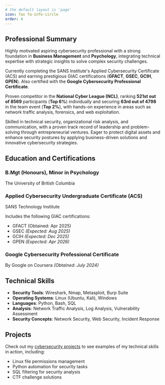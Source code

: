 ```yaml
---
# the default layout is 'page'
icon: fas fa-info-circle
order: 4
---
```


## Professional Summary

Highly motivated aspiring cybersecurity professional with a strong foundation in **Business Management** and **Psychology**, integrating technical expertise with strategic insights to solve complex security challenges.

Currently completing the SANS Institute's Applied Cybersecurity Certificate (ACS) and earning prestigious GIAC certifications (**GFACT**, **GSEC**, **GCIH**, **GPEN**). Also certified with the **Google Cybersecurity Professional Certificate**.

Proven competitor in the **National Cyber League (NCL)**, ranking **521st out of 8569** participants (**Top 6%**) individually and securing **63rd out of 4798** in the team event (**Top 2%**), with hands-on experience in areas such as network traffic analysis, forensics, and web exploitation.

Skilled in technical security, organizational risk analysis, and communication, with a proven track record of leadership and problem-solving through entrepreneurial ventures. Eager to protect digital assets and enhance security postures by applying business-driven solutions and innovative cybersecurity strategies.

## Education and Certifications

### B.Mgt (Honours), Minor in Psychology
The University of British Columbia

### Applied Cybersecurity Undergraduate Certificate (ACS)
SANS Technology Institute

Includes the following GIAC certifications:
- GFACT (Obtained: Apr 2025)
- GSEC *(Expected: Aug 2025)*
- GCIH *(Expected: Dec 2025)*
- GPEN *(Expected: Apr 2026)*

### Google Cybersecurity Professional Certificate
By Google on Coursera *(Obtained: July 2024)*

## Technical Skills

- **Security Tools**: Wireshark, Nmap, Metasploit, Burp Suite
- **Operating Systems**: Linux (Ubuntu, Kali), Windows
- **Languages**: Python, Bash, SQL
- **Analysis**: Network Traffic Analysis, Log Analysis, Vulnerability Assessment
- **Security Concepts**: Network Security, Web Security, Incident Response

## Projects

Check out my [cybersecurity projects](/categories) to see examples of my technical skills in action, including:

- Linux file permissions management
- Python automation for security tasks
- SQL filtering for security analysis
- CTF challenge solutions
